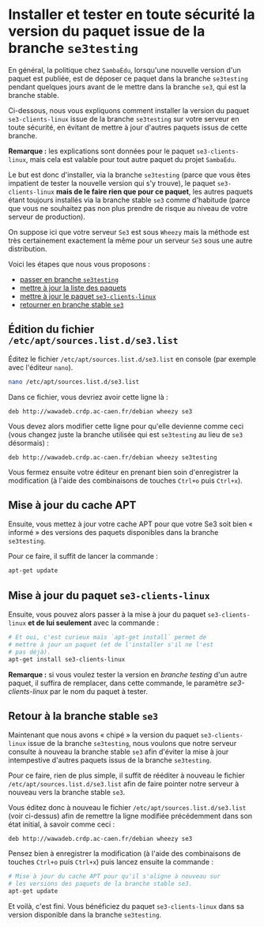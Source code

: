 # Installer et tester en toute sécurité la version du paquet issue de la branche `se3testing`

En général, la politique chez `SambaÉdu`, lorsqu'une nouvelle
version d'un paquet est publiée, est de déposer ce paquet
dans la branche `se3testing` pendant quelques jours avant de
le mettre dans la branche `se3`, qui est la branche stable.

Ci-dessous, nous vous expliquons comment installer la
version du paquet `se3-clients-linux` issue de la branche
`se3testing` sur votre serveur en toute sécurité, en évitant
de mettre à jour d'autres paquets issus de cette branche.

**Remarque :** les explications sont données pour le paquet `se3-clients-linux`, mais cela est valable pour tout autre paquet du projet `SambaÉdu`.

Le but est donc d'installer, via la branche `se3testing`
(parce que vous êtes impatient de tester la nouvelle version
qui s'y trouve), le paquet `se3-clients-linux` **mais de le faire
rien que pour ce paquet**, les autres paquets étant toujours
installés via la branche stable `se3` comme d'habitude
(parce que vous ne souhaitez pas non plus prendre de risque
au niveau de votre serveur de production).

On suppose ici que votre serveur `Se3` est sous `Wheezy` mais
la méthode est très certainement exactement la même pour un
serveur `Se3` sous une autre distribution.

Voici les étapes que nous vous proposons :

* [passer en branche `se3testing`](#Édition-du-fichier-etcaptsourceslistdse3list)
* [mettre à jour la liste des paquets](#mise-à-jour-du-cache-apt)
* [mettre à jour le paquet `se3-clients-linux`](#mise-à-jour-du-paquet-se3-clients-linux)
* [retourner en branche stable `se3`](#retour-à-la-branche-stable-se3)


## Édition du fichier `/etc/apt/sources.list.d/se3.list`

Éditez le fichier `/etc/apt/sources.list.d/se3.list` en
console (par exemple avec l'éditeur `nano`).
```sh
nano /etc/apt/sources.list.d/se3.list
```

Dans ce fichier, vous devriez avoir cette ligne là :
```
deb http://wawadeb.crdp.ac-caen.fr/debian wheezy se3
```

Vous devez alors modifier cette ligne pour qu'elle devienne
comme ceci (vous changez juste la branche utilisée qui est
`se3testing` au lieu de `se3` désormais) :
```
deb http://wawadeb.crdp.ac-caen.fr/debian wheezy se3testing
```

Vous fermez ensuite votre éditeur en prenant bien soin
d'enregistrer la modification (à l'aide des combinaisons de touches `Ctrl+o` puis `Ctrl+x`).


## Mise à jour du cache APT

Ensuite, vous mettez à jour votre cache APT pour que votre
Se3 soit bien « informé » des versions des paquets disponibles
dans la branche `se3testing`.

Pour ce faire, il suffit de lancer la commande :
```sh
apt-get update
```


## Mise à jour du paquet `se3-clients-linux`

Ensuite, vous pouvez alors passer à la mise à jour du paquet
`se3-clients-linux` **et de lui seulement** avec la commande :
```sh
# Et oui, c'est curieux mais `apt-get install` permet de
# mettre à jour un paquet (et de l'installer s'il ne l'est
# pas déjà).
apt-get install se3-clients-linux
```

**Remarque :** si vous voulez tester la version en *branche testing* d'un autre paquet, il suffira de remplacer, dans cette commande, le paramètre *se3-clients-linux* par le nom du paquet à tester.


## Retour à la branche stable `se3`

Maintenant que nous avons « chipé » la version du paquet
`se3-clients-linux` issue de la branche `se3testing`, nous
voulons que notre serveur consulte à nouveau la branche
stable `se3` afin d'éviter la mise à jour intempestive
d'autres paquets issus de la branche `se3testing`.

Pour ce faire, rien de plus simple, il suffit de rééditer à nouveau
le fichier `/etc/apt/sources.list.d/se3.list` afin de faire
pointer notre serveur à nouveau vers la branche stable
`se3`.

Vous éditez donc à nouveau le fichier `/etc/apt/sources.list.d/se3.list`
(voir ci-dessus) afin de remettre la ligne modifiée précédemment
dans son état initial, à savoir comme ceci :
```
deb http://wawadeb.crdp.ac-caen.fr/debian wheezy se3
```

Pensez bien à enregistrer la modification (à l'aide des combinaisons de
touches `Ctrl+o` puis `Ctrl+x`) puis lancez ensuite la commande :
```sh
# Mise à jour du cache APT pour qu'il s'aligne à nouveau sur
# les versions des paquets de la branche stable se3.
apt-get update
```

Et voilà, c'est fini. Vous bénéficiez du paquet `se3-clients-linux`
dans sa version disponible dans la branche `se3testing`.

